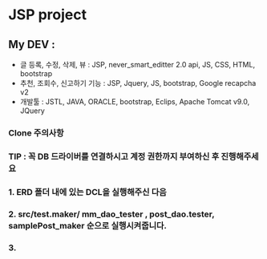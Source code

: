 # JSP project 
## My DEV : 
 - 글 등록, 수정, 삭제, 뷰 : JSP, never_smart_editter 2.0 api, JS, CSS, HTML, bootstrap
 - 추천, 조회수, 신고하기 기능 : JSP, Jquery, JS, bootstrap, Google recapcha v2
 - 개발툴 : JSTL, JAVA, ORACLE, bootstrap, Eclips, Apache Tomcat v9.0, JQuery
 
 
### Clone 주의사항 

### TIP : 꼭 DB 드라이버를 연결하시고 계정 권한까지 부여하신 후 진행해주세요 
### 1. ERD 폴더 내에 있는 DCL을 실행해주신 다음 
### 2. src/test.maker/ mm_dao_tester , post_dao.tester, samplePost_maker 순으로 실행시켜줍니다. 
### 3. 
